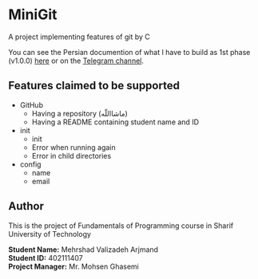 # MiniGit
A project implementing features of git by C

You can see the Persian documention of what I have to build as 1st phase (v1.0.0) [here](https://github.com/Mehrshad3/MiniGit/blob/main/FOP-Phase1.pdf) or on the [Telegram channel](https://t.me/fop_ce_2023/187).

## Features claimed to be supported
- GitHub
    - Having a repository (ماشااللّه)
    - Having a README containing student name and ID
- init
    - init
    - Error when running again
    - Error in child directories
- config
    - name
    - email

## Author
This is the project of Fundamentals of Programming course in Sharif University of Technology

**Student Name:** Mehrshad Valizadeh Arjmand  
**Student ID:** 402111407  
**Project Manager:** Mr. Mohsen Ghasemi